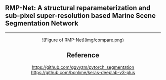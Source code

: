 ## RMP-Net: A structural reparameterization and sub-pixel super-resolution based Marine Scene Segmentation Network
---

<div align=center>![Figure of RMP-Net](img/compare.png)


## Reference
https://github.com/ggyyzm/pytorch_segmentation  
https://github.com/bonlime/keras-deeplab-v3-plus
